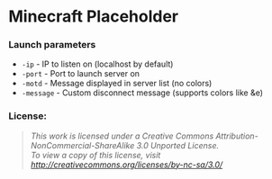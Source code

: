Minecraft Placeholder
=====================

### Launch parameters
* `-ip` - IP to listen on (localhost by default)
* `-port` - Port to launch server on
* `-motd` - Message displayed in server list (no colors)
* `-message` - Custom disconnect message (supports colors like &e)

### License:
> *This work is licensed under a Creative Commons Attribution-NonCommercial-ShareAlike 3.0 Unported License.<br>
> To view a copy of this license, visit http://creativecommons.org/licenses/by-nc-sa/3.0/*